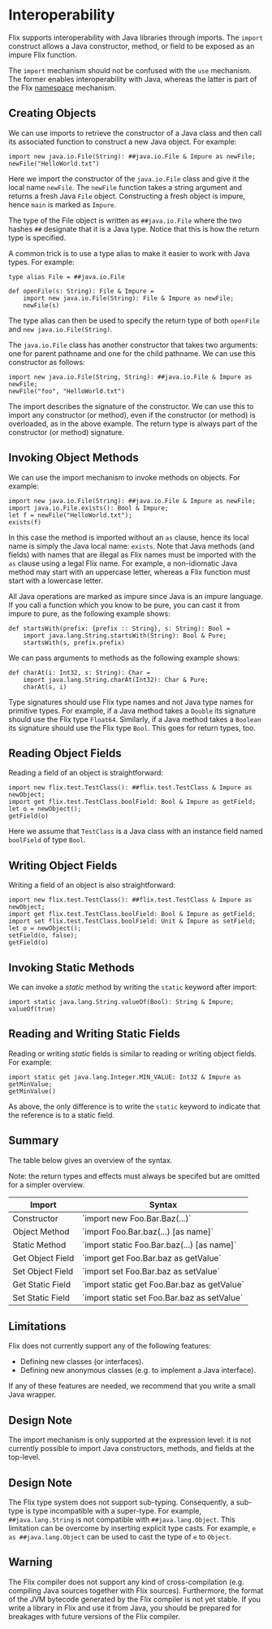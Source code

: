 # Interoperability

Flix supports interoperability with Java libraries
through imports.
The `import` construct allows a Java constructor,
method, or field to be exposed as an impure Flix
function.

The `import` mechanism should not be confused with
the `use` mechanism.
The former enables interoperability with Java,
whereas the latter is part of the Flix
[namespace](./namespaces.md) mechanism.

## Creating Objects

We can use imports to retrieve the constructor of a
Java class and then call its associated function to
construct a new Java object.
For example:

```flix
import new java.io.File(String): ##java.io.File & Impure as newFile;
newFile("HelloWorld.txt")
```

Here we import the constructor of the `java.io.File`
class and give it the local name `newFile`.
The `newFile` function takes a string argument and
returns a fresh Java `File` object.
Constructing a fresh object is impure, hence `main`
is marked as `Impure`.

The type of the File object is written as
`##java.io.File` where the two hashes `##` designate
that it is a Java type.
Notice that this is how the return type is specified.

A common trick is to use a type alias to make it
easier to work with Java types.
For example:

```flix
type alias File = ##java.io.File

def openFile(s: String): File & Impure = 
    import new java.io.File(String): File & Impure as newFile;
    newFile(s)
```

The type alias can then be used to specify the return
type of both `openFile` and
`new java.io.File(String)`.

The `java.io.File` class has another constructor that
takes two arguments: one for parent pathname and one
for the child pathname.
We can use this constructor as follows:

```flix
import new java.io.File(String, String): ##java.io.File & Impure as newFile;
newFile("foo", "HelloWorld.txt")
```

The import describes the signature of the
constructor.
We can use this to import any constructor (or
method), even if the constructor (or method) is
overloaded, as in the above example.
The return type is always part of the constructor (or
method) signature.

## Invoking Object Methods

We can use the import mechanism to invoke methods on
objects.
For example:

```flix
import new java.io.File(String): ##java.io.File & Impure as newFile;
import java.io.File.exists(): Bool & Impure;
let f = newFile("HelloWorld.txt");
exists(f)
```

In this case the method is imported without an `as`
clause, hence its local name is simply the Java local
name: `exists`.
Note that Java methods (and fields) with names that
are illegal as Flix names must be imported with the
`as` clause using a legal Flix name.
For example, a non-idiomatic Java method may start
with an uppercase letter, whereas a Flix function
must start with a lowercase letter.

All Java operations are marked as impure since Java
is an impure language.
If you call a function which you know to be pure, you
can cast it from impure to pure, as the following
example shows:

```flix
def startsWith(prefix: {prefix :: String}, s: String): Bool =
    import java.lang.String.startsWith(String): Bool & Pure;
    startsWith(s, prefix.prefix)
```

We can pass arguments to methods as the following
example shows:

```flix
def charAt(i: Int32, s: String): Char =
    import java.lang.String.charAt(Int32): Char & Pure;
    charAt(s, i)
```

Type signatures should use Flix type names and not
Java type names for primitive types.
For example, if a Java method takes a `Double` its
signature should use the Flix type `Float64`.
Similarly, if a Java method takes a `Boolean` its
signature should use the Flix type `Bool`.
This goes for return types, too.

## Reading Object Fields

Reading a field of an object is straightforward:

```flix
import new flix.test.TestClass(): ##flix.test.TestClass & Impure as newObject;
import get flix.test.TestClass.boolField: Bool & Impure as getField;
let o = newObject();
getField(o)
```

Here we assume that `TestClass` is a Java class with
an instance field named `boolField` of type `Bool`.

## Writing Object Fields

Writing a field of an object is also straightforward:

```flix
import new flix.test.TestClass(): ##flix.test.TestClass & Impure as newObject;
import get flix.test.TestClass.boolField: Bool & Impure as getField;
import set flix.test.TestClass.boolField: Unit & Impure as setField;
let o = newObject();
setField(o, false);
getField(o)
```

## Invoking Static Methods

We can invoke a *static* method by writing the
`static` keyword after import:

```flix
import static java.lang.String.valueOf(Bool): String & Impure;
valueOf(true)
```

## Reading and Writing Static Fields

Reading or writing *static* fields is similar to
reading or writing object fields.
For example:

```flix
import static get java.lang.Integer.MIN_VALUE: Int32 & Impure as getMinValue;
getMinValue()
```

As above, the only difference is to write the
`static` keyword to indicate that the reference is to
a static field.

## Summary

The table below gives an overview of the syntax.

Note: the return types and effects must always be
specifed but are omitted for a simpler overview.

<Table>
<thead>
<tr>
<th>Import</th>
<th>Syntax</th>
</tr>
</thead>
<tbody>
<tr>
<td>Constructor</td>
<td>`import new Foo.Bar.Baz(...)`</td>
</tr>
<tr>
<td>Object Method</td>
<td>`import Foo.Bar.baz(...) [as name]`</td>
</tr>
<tr>
<td>Static Method</td>
<td>`import static Foo.Bar.baz(...) [as name]`</td>
</tr>
<tr>
<td>Get Object Field</td>
<td>`import get Foo.Bar.baz as getValue`</td>
</tr>
<tr>
<td>Set Object Field</td>
<td>`import set Foo.Bar.baz as setValue`</td>
</tr>
<tr>
<td>Get Static Field</td>
<td>`import static get Foo.Bar.baz as getValue`</td>
</tr>
<tr>
<td>Set Static Field</td>
<td>`import static set Foo.Bar.baz as setValue`</td>
</tr>
</tbody>
</Table>

## Limitations

Flix does not currently support any of the following
features:

- Defining new classes (or interfaces).
- Defining new anonymous classes (e.g. to implement a
  Java interface).

If any of these features are needed, we recommend
that you write a small Java wrapper.

## Design Note

The import mechanism is only supported at the
expression level: it is not currently possible to
import Java constructors, methods, and fields at the
top-level.

## Design Note

The Flix type system does not support sub-typing.
Consequently, a sub-type is type incompatible with a
super-type.
For example, `##java.lang.String` is not compatible
with `##java.lang.Object`.
This limitation can be overcome by inserting explicit
type casts.
For example, `e as ##java.lang.Object` can be used to
cast the type of `e` to `Object`.

## Warning

The Flix compiler does not support any kind of
cross-compilation (e.g. compiling Java sources
together with Flix sources).
Furthermore, the format of the JVM bytecode generated
by the Flix compiler is not yet stable.
If you write a library in Flix and use it from Java,
you should be prepared for breakages with future
versions of the Flix compiler.
